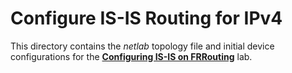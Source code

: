# Configure IS-IS Routing for IPv4

This directory contains the *netlab* topology file and initial device configurations for the **[Configuring IS-IS on FRRouting](../../docs/basic/1-simple-ipv4.md)** lab.
